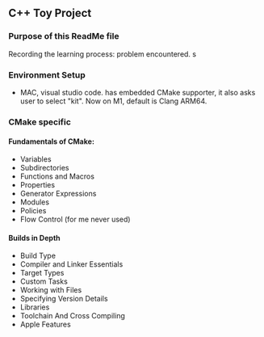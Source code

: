 ## C++ Toy Project
### Purpose of this ReadMe file
Recording the learning process: problem encountered.
s
### Environment Setup
- MAC, visual studio code. has embedded CMake supporter, it also asks user to select "kit". Now on M1, default is Clang ARM64.

### CMake specific

#### Fundamentals of CMake:
 - Variables
 - Subdirectories
 - Functions and Macros
 - Properties
 - Generator Expressions
 - Modules
 - Policies
 - Flow Control (for me never used)

#### Builds in Depth
- Build Type
- Compiler and Linker Essentials
- Target Types
- Custom Tasks
- Working with Files
- Specifying Version Details
- Libraries
- Toolchain And Cross Compiling
- Apple Features